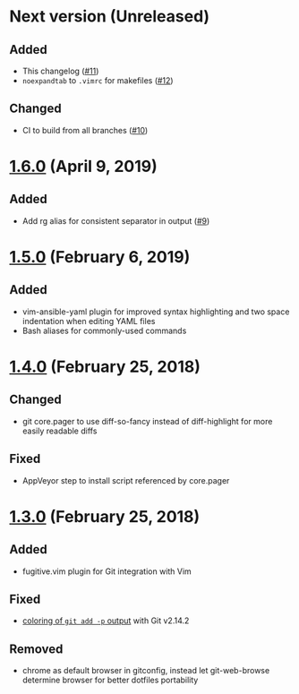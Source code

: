 # Next version (Unreleased)

## Added

- This changelog ([#11])
- `noexpandtab` to `.vimrc` for makefiles ([#12])

## Changed

- CI to build from all branches ([#10])

[#10]: https://github.com/beargle/dotfiles/pull/10
[#11]: https://github.com/beargle/dotfiles/pull/11
[#12]: https://github.com/beargle/dotfiles/pull/12

# [1.6.0] (April 9, 2019)

## Added

- Add rg alias for consistent separator in output ([#9])

[1.6.0]: https://github.com/beargle/dotfiles/releases/tag/1.6
[#9]: https://github.com/beargle/dotfiles/pull/9

# [1.5.0] (February 6, 2019)

## Added

- vim-ansible-yaml plugin for improved syntax highlighting and two space
  indentation when editing YAML files
- Bash aliases for commonly-used commands

[1.5.0]: https://github.com/beargle/dotfiles/releases/tag/1.5

# [1.4.0] (February 25, 2018)

## Changed

- git core.pager to use diff-so-fancy instead of diff-highlight for more
  easily readable diffs

## Fixed

- AppVeyor step to install script referenced by core.pager

[1.4.0]: https://github.com/beargle/dotfiles/releases/tag/1.4

# [1.3.0] (February 25, 2018)

## Added

- fugitive.vim plugin for Git integration with Vim

## Fixed

- [coloring of `git add -p` output] with Git v2.14.2

[coloring of `git add -p` output]: https://git-scm.com/docs/git-config#git-config-colorui

## Removed

- chrome as default browser in gitconfig, instead let git-web-browse
  determine browser for better dotfiles portability

[1.3.0]: https://github.com/beargle/dotfiles/releases/tag/1.3
